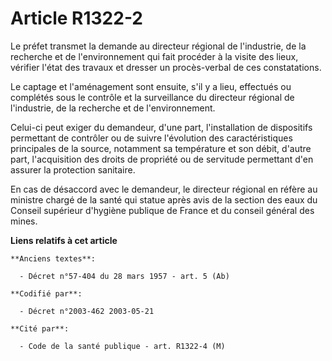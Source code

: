 # Article R1322-2

Le préfet transmet la demande au directeur régional de l'industrie, de la recherche et de l'environnement qui fait procéder à
la visite des lieux, vérifier l'état des travaux et dresser un procès-verbal de ces constatations.

Le captage et l'aménagement sont ensuite, s'il y a lieu, effectués ou complétés sous le contrôle et la surveillance du
directeur régional de l'industrie, de la recherche et de l'environnement.

Celui-ci peut exiger du demandeur, d'une part, l'installation de dispositifs permettant de contrôler ou de suivre l'évolution
des caractéristiques principales de la source, notamment sa température et son débit, d'autre part, l'acquisition des droits
de propriété ou de servitude permettant d'en assurer la protection sanitaire.

En cas de désaccord avec le demandeur, le directeur régional en réfère au ministre chargé de la santé qui statue après avis
de la section des eaux du Conseil supérieur d'hygiène publique de France et du conseil général des mines.

**Liens relatifs à cet article**

	**Anciens textes**:

	  - Décret n°57-404 du 28 mars 1957 - art. 5 (Ab)

	**Codifié par**:

	  - Décret n°2003-462 2003-05-21

	**Cité par**:

	  - Code de la santé publique - art. R1322-4 (M)
